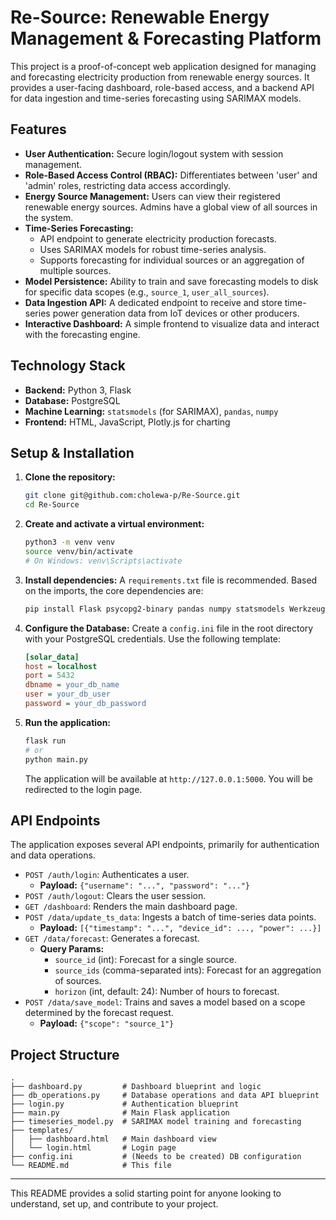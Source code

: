 # Re-Source: Renewable Energy Management & Forecasting Platform

This project is a proof-of-concept web application designed for managing and forecasting electricity production from renewable energy sources. It provides a user-facing dashboard, role-based access, and a backend API for data ingestion and time-series forecasting using SARIMAX models.

## Features

*   **User Authentication:** Secure login/logout system with session management.
*   **Role-Based Access Control (RBAC):** Differentiates between 'user' and 'admin' roles, restricting data access accordingly.
*   **Energy Source Management:** Users can view their registered renewable energy sources. Admins have a global view of all sources in the system.
*   **Time-Series Forecasting:**
    *   API endpoint to generate electricity production forecasts.
    *   Uses SARIMAX models for robust time-series analysis.
    *   Supports forecasting for individual sources or an aggregation of multiple sources.
*   **Model Persistence:** Ability to train and save forecasting models to disk for specific data scopes (e.g., `source_1`, `user_all_sources`).
*   **Data Ingestion API:** A dedicated endpoint to receive and store time-series power generation data from IoT devices or other producers.
*   **Interactive Dashboard:** A simple frontend to visualize data and interact with the forecasting engine.

## Technology Stack

*   **Backend:** Python 3, Flask
*   **Database:** PostgreSQL
*   **Machine Learning:** `statsmodels` (for SARIMAX), `pandas`, `numpy`
*   **Frontend:** HTML, JavaScript, Plotly.js for charting

## Setup & Installation

1.  **Clone the repository:**
    ```bash
    git clone git@github.com:cholewa-p/Re-Source.git
    cd Re-Source
    ```

2.  **Create and activate a virtual environment:**
    ```bash
    python3 -m venv venv
    source venv/bin/activate
    # On Windows: venv\Scripts\activate
    ```

3.  **Install dependencies:**
    A `requirements.txt` file is recommended. Based on the imports, the core dependencies are:
    ```bash
    pip install Flask psycopg2-binary pandas numpy statsmodels Werkzeug configparser
    ```

4.  **Configure the Database:**
    Create a `config.ini` file in the root directory with your PostgreSQL credentials. Use the following template:

    ```ini
    [solar_data]
    host = localhost
    port = 5432
    dbname = your_db_name
    user = your_db_user
    password = your_db_password
    ```
5.  **Run the application:**
    ```bash
    flask run
    # or
    python main.py
    ```
    The application will be available at `http://127.0.0.1:5000`. You will be redirected to the login page.

## API Endpoints

The application exposes several API endpoints, primarily for authentication and data operations.

*   `POST /auth/login`: Authenticates a user.
    *   **Payload:** `{"username": "...", "password": "..."}`
*   `POST /auth/logout`: Clears the user session.
*   `GET /dashboard`: Renders the main dashboard page.
*   `POST /data/update_ts_data`: Ingests a batch of time-series data points.
    *   **Payload:** `[{"timestamp": "...", "device_id": ..., "power": ...}]`
*   `GET /data/forecast`: Generates a forecast.
    *   **Query Params:**
        *   `source_id` (int): Forecast for a single source.
        *   `source_ids` (comma-separated ints): Forecast for an aggregation of sources.
        *   `horizon` (int, default: 24): Number of hours to forecast.
*   `POST /data/save_model`: Trains and saves a model based on a scope determined by the forecast request.
    *   **Payload:** `{"scope": "source_1"}`

## Project Structure

```
.
├── dashboard.py         # Dashboard blueprint and logic
├── db_operations.py     # Database operations and data API blueprint
├── login.py             # Authentication blueprint
├── main.py              # Main Flask application
├── timeseries_model.py  # SARIMAX model training and forecasting
├── templates/
│   ├── dashboard.html   # Main dashboard view
│   └── login.html       # Login page
├── config.ini           # (Needs to be created) DB configuration
└── README.md            # This file
```

---

This README provides a solid starting point for anyone looking to understand, set up, and contribute to your project.
